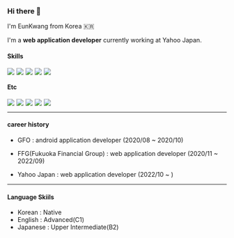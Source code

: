 

### Hi there 👋

I'm EunKwang from Korea 🇰🇷

I'm a **web application developer** currently working at Yahoo Japan.

#### Skills
<div style="display: flex; gap: 5px; margin-bottom: 10px;">
    <img src="https://img.shields.io/badge/Spring Boot-6DB33F?style=flat-square&logo=springboot&logoColor=ffffff"/>
    <img src="https://img.shields.io/badge/Android-3DDC84?style=flat-square&logo=android&logoColor=ffffff"/>
    <img src="https://img.shields.io/badge/thymeleaf-005F0F?style=flat-square&logo=thymeleaf&logoColor=ffffff"/>
    <img src="https://img.shields.io/badge/java-007396?style=flat-square&logo=java&logoColor=ffffff"/>
    <img src="https://img.shields.io/badge/javascript-F7DF1E?style=flat-square&logo=javascript&logoColor=ffffff"/>
</div>

#### Etc
<div style="display: flex; gap: 5px; margin-bottom: 10px;">
    <img src="https://img.shields.io/badge/aws-232F3E?style=flat-square&logo=amazonaws&logoColor=ffffff"/>
    <img src="https://img.shields.io/badge/docker-2496ED?style=flat-square&logo=docker&logoColor=ffffff"/>
    <img src="https://img.shields.io/badge/git-F05032?style=flat-square&logo=git&logoColor=ffffff"/>
    <img src="https://img.shields.io/badge/MySQL-4479A1?style=flat-square&logo=mysql&logoColor=ffffff"/>
    <img src="https://img.shields.io/badge/PostgreSQL-4169E1?style=flat-square&logo=postgresql&logoColor=ffffff"/>
</div>

---

#### career history

* GFO : android application developer (2020/08 ~ 2020/10)

* FFG(Fukuoka Financial Group) : web application developer (2020/11 ~ 2022/09)

* Yahoo Japan : web application developer (2022/10 ~ )

---

#### Language Skiils

- Korean : Native   
- English : Advanced(C1)
- Japanese : Upper Intermediate(B2)

